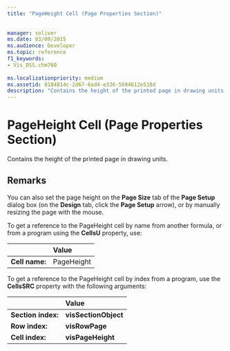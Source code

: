 ```yaml
---
title: "PageHeight Cell (Page Properties Section)"
 
 
manager: soliver
ms.date: 03/09/2015
ms.audience: Developer
ms.topic: reference
f1_keywords:
- Vis_DSS.chm760
 
ms.localizationpriority: medium
ms.assetid: 0184814c-2d67-6ad4-e336-5694612e518d
description: "Contains the height of the printed page in drawing units."
---
```


# PageHeight Cell (Page Properties Section)

Contains the height of the printed page in drawing units.
  
## Remarks

You can also set the page height on the **Page Size** tab of the **Page Setup** dialog box (on the **Design** tab, click the **Page Setup** arrow), or by manually resizing the page with the mouse. 
  
To get a reference to the PageHeight cell by name from another formula, or from a program using the **CellsU** property, use: 
  
||Value |
|:-----|:-----|
|**Cell name:**  <br/> |PageHeight  <br/> |
   
To get a reference to the PageHeight cell by index from a program, use the **CellsSRC** property with the following arguments: 
  
||Value |
|:-----|:-----|
|**Section index:**  <br/> |**visSectionObject** <br/> |
|**Row index:**  <br/> |**visRowPage** <br/> |
|**Cell index:**  <br/> |**visPageHeight** <br/> |
   

